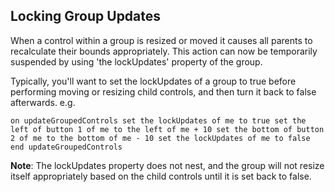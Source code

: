 ## Locking Group Updates
When a control within a group is resized or moved it causes all parents to recalculate their bounds appropriately. This action can now be temporarily suspended by using 'the lockUpdates' property of the group.

Typically, you'll want to set the lockUpdates of a group to true before performing moving or resizing child controls, and then turn it back to false afterwards. e.g.

`
on updateGroupedControls
  set the lockUpdates of me to true
  set the left of button 1 of me to the left of me + 10
  set the bottom of button 2 of me to the bottom of me - 10
  set the lockUpdates of me to false
end updateGroupedControls
`

**Note**: The lockUpdates property does not nest, and the group will not resize itself appropriately based on the child controls until it is set back to false.